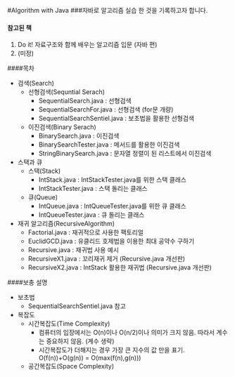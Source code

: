 #Algorithm with Java
###자바로 알고리즘 실습 한 것을 기록하고자 합니다.
> 
>	> 
>	>	> 
#### 참고된 책
1. Do it! 자료구조와 함께 배우는 알고리즘 입문 (자바 편)
2. (미정)

####목차 
* 검색(Search)
  * 선형검색(Sequntial Serach)
    * SequentialSearch.java : 선형검색
    * SequentialSearchFor.java : 선형검색 (for문 개량)
    * SequentialSearchSentiel.java : 보초법을 활용한 선형검색
  * 이진검색(Binary Serach)
    * BinarySearch.java : 이진검색
    * BinarySearchTester.java : 메서드를 활용한 이진검색
    * StringBinarySearch.java : 문자열 정렬이 된 리스트에서 이진검색
* 스택과 큐
  * 스택(Stack)
    * IntStack.java : IntStackTester.java를 위한 스택 클래스
    * IntStackTester.java : 스택 돌리는 클래스
  * 큐(Queue)
    * IntQueue.java : IntQueueTester.java를 위한 큐 클래스
    * IntQueueTester.java : 큐 돌리는 클래스
* 재귀 알고리즘(RecursiveAlgorithm)
  * Factorial.java : 재귀적으로 사용한 팩토리얼
  * EuclidGCD.java : 유클리드 호제법을 이용한 최대 공약수 구하기
  * Recursive.java : 재귀법 사용 예시
  * RecursiveX1.java : 꼬리재귀 제거 (Recursive.java 개선판)
  * RecursiveX2.java : IntStack 활용한 재귀법 (Recursive.java 개선판)
    
####보충 설명
* 보초법
  * SequentialSearchSentiel.java 참고
* 복잡도
  * 시간복잡도(Time Complexity)
    * 컴퓨터의 입장에서는 O(n)이나 O(n/2)이나 의미가 크지 않음. 따라서 계수는 중요하지 않음. (계수 생략)
    * 시간복잡도가 더해지는 경우 가장 큰 지수의 값 만을 표기. O(f(n))+O(g(n)) = O(max(f(n),g(n)))
  * 공간복잡도(Space Complexity)


    
